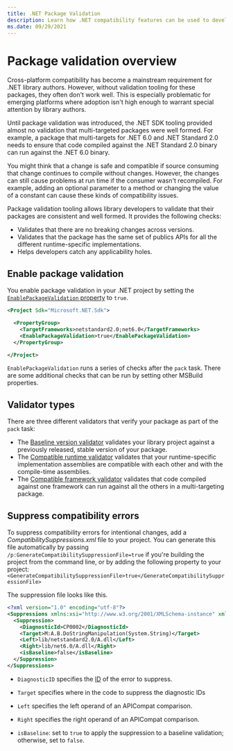 ```yaml
---
title: .NET Package Validation
description: Learn how .NET compatibility features can be used to develop consistent and well-formed multi-targeting packages.
ms.date: 09/29/2021
---
```


# Package validation overview

Cross-platform compatibility has become a mainstream requirement for .NET library authors. However, without validation tooling for these packages, they often don't work well. This is especially problematic for emerging platforms where adoption isn't high enough to warrant special attention by library authors.

Until package validation was introduced, the .NET SDK tooling provided almost no validation that multi-targeted packages were well formed. For example, a package that multi-targets for .NET 6.0 and .NET Standard 2.0 needs to ensure that code compiled against the .NET Standard 2.0 binary can run against the .NET 6.0 binary.

You might think that a change is safe and compatible if source consuming that change continues to compile without changes. However, the changes can still cause problems at run time if the consumer wasn't recompiled. For example, adding an optional parameter to a method or changing the value of a constant can cause these kinds of compatibility issues.

Package validation tooling allows library developers to validate that their packages are consistent and well formed. It provides the following checks:

- Validates that there are no breaking changes across versions.
- Validates that the package has the same set of publics APIs for all the different runtime-specific implementations.
- Helps developers catch any applicability holes.

## Enable package validation

You enable package validation in your .NET project by setting the [`EnablePackageValidation` property](../core/project-sdk/msbuild-props.md#enablepackagevalidation) to `true`.

```xml
<Project Sdk="Microsoft.NET.Sdk">

  <PropertyGroup>
    <TargetFrameworks>netstandard2.0;net6.0</TargetFrameworks>
    <EnablePackageValidation>true</EnablePackageValidation>
  </PropertyGroup>

</Project>
```

`EnablePackageValidation` runs a series of checks after the `pack` task. There are some additional checks that can be run by setting other MSBuild properties.

## Validator types

There are three different validators that verify your package as part of the `pack` task:

- The [Baseline version validator](baseline-version-validator.md) validates your library project against a previously released, stable version of your package.
- The [Compatible runtime validator](compatible-framework-validator.md) validates that your runtime-specific implementation assemblies are compatible with each other and with the compile-time assemblies.
- The [Compatible framework validator](compatible-framework-in-package-validator.md) validates that code compiled against one framework can run against all the others in a multi-targeting package.

## Suppress compatibility errors

To suppress compatibility errors for intentional changes, add a *CompatibilitySuppressions.xml* file to your project.
You can generate this file automatically by passing `/p:GenerateCompatibilitySuppressionFile=true` if you're building the project from the command line, or by adding the following property to your project: `<GenerateCompatibilitySuppressionFile>true</GenerateCompatibilitySuppressionFile>`

The suppression file looks like this.

```xml
<?xml version="1.0" encoding="utf-8"?>
<Suppressions xmlns:xsi="http://www.w3.org/2001/XMLSchema-instance" xmlns:xsd="http://www.w3.org/2001/XMLSchema">
  <Suppression>
    <DiagnosticId>CP0002</DiagnosticId>
    <Target>M:A.B.DoStringManipulation(System.String)</Target>
    <Left>lib/netstandard2.0/A.dll</Left>
    <Right>lib/net6.0/A.dll</Right>
    <isBaseline>false</isBaseline>
  </Suppression>
</Suppressions>
```

- `DiagnosticID` specifies the [ID](diagnostic-ids.md) of the error to suppress.

- `Target` specifies where in the code to suppress the diagnostic IDs

- `Left` specifies the left operand of an APICompat comparison.

- `Right` specifies the right operand of an APICompat comparison.

- `isBaseline`: set to `true` to apply the suppression to a baseline validation; otherwise, set to `false`.
